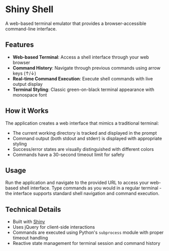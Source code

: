 # Shiny Shell

A web-based terminal emulator that provides a browser-accessible command-line interface.

## Features

- **Web-based Terminal**: Access a shell interface through your web browser
- **Command History**: Navigate through previous commands using arrow keys (↑/↓)
- **Real-time Command Execution**: Execute shell commands with live output display
- **Terminal Styling**: Classic green-on-black terminal appearance with monospace font

## How it Works

The application creates a web interface that mimics a traditional terminal:

- The current working directory is tracked and displayed in the prompt
- Command output (both stdout and stderr) is displayed with appropriate styling
- Success/error states are visually distinguished with different colors
- Commands have a 30-second timeout limit for safety

## Usage

Run the application and navigate to the provided URL to access your web-based shell interface. Type commands as you would in a regular terminal - the interface supports standard shell navigation and command execution.

## Technical Details

- Built with [Shiny](https://shiny.posit.co/py/)
- Uses jQuery for client-side interactions
- Commands are executed using Python's `subprocess` module with proper timeout handling
- Reactive state management for terminal session and command history
